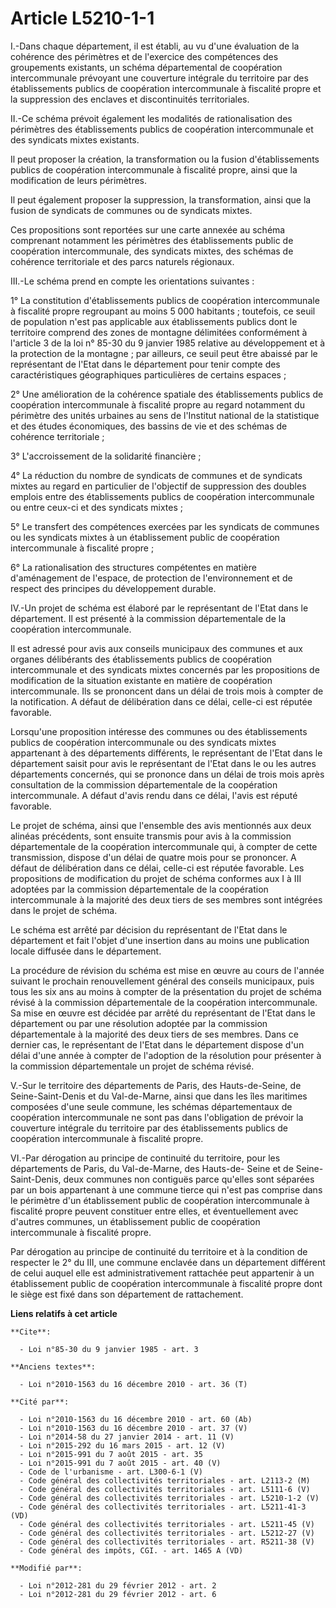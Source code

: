 # Article L5210-1-1

I.-Dans chaque département, il est établi, au vu d'une évaluation de la cohérence des périmètres et de l'exercice des
compétences des groupements existants, un schéma départemental de coopération intercommunale prévoyant une couverture
intégrale du territoire par des établissements publics de coopération intercommunale à fiscalité propre et la suppression des
enclaves et discontinuités territoriales. 

II.-Ce schéma prévoit également les modalités de rationalisation des périmètres des établissements publics de coopération
intercommunale et des syndicats mixtes existants. 

Il peut proposer la création, la transformation ou la fusion d'établissements publics de coopération intercommunale à
fiscalité propre, ainsi que la modification de leurs périmètres. 

Il peut également proposer la suppression, la transformation, ainsi que la fusion de syndicats de communes ou de syndicats
mixtes. 

Ces propositions sont reportées sur une carte annexée au schéma comprenant notamment les périmètres des établissements public
de coopération intercommunale, des syndicats mixtes, des schémas de cohérence territoriale et des parcs naturels régionaux. 

III.-Le schéma prend en compte les orientations suivantes : 

1° La constitution d'établissements publics de coopération intercommunale à fiscalité propre regroupant au moins 5 000
habitants ; toutefois, ce seuil de population n'est pas applicable aux établissements publics dont le territoire comprend des
zones de montagne délimitées conformément à l'article 3 de la loi n° 85-30 du 9 janvier 1985 relative au développement et à
la protection de la montagne ; par ailleurs, ce seuil peut être abaissé par le représentant de l'Etat dans le département
pour tenir compte des caractéristiques géographiques particulières de certains espaces ; 

2° Une amélioration de la cohérence spatiale des établissements publics de coopération intercommunale à fiscalité propre au
regard notamment du périmètre des unités urbaines au sens de l'Institut national de la statistique et des études économiques,
des bassins de vie et des schémas de cohérence territoriale ; 

3° L'accroissement de la solidarité financière ; 

4° La réduction du nombre de syndicats de communes et de syndicats mixtes au regard en particulier de l'objectif de
suppression des doubles emplois entre des établissements publics de coopération intercommunale ou entre ceux-ci et des
syndicats mixtes ; 

5° Le transfert des compétences exercées par les syndicats de communes ou les syndicats mixtes à un établissement public de
coopération intercommunale à fiscalité propre ; 

6° La rationalisation des structures compétentes en matière d'aménagement de l'espace, de protection de l'environnement et de
respect des principes du développement durable. 

IV.-Un projet de schéma est élaboré par le représentant de l'Etat dans le département. Il est présenté à la commission
départementale de la coopération intercommunale. 

Il est adressé pour avis aux conseils municipaux des communes et aux organes délibérants des établissements publics de
coopération intercommunale et des syndicats mixtes concernés par les propositions de modification de la situation existante
en matière de coopération intercommunale. Ils se prononcent dans un délai de trois mois à compter de la notification. A
défaut de délibération dans ce délai, celle-ci est réputée favorable. 

Lorsqu'une proposition intéresse des communes ou des établissements publics de coopération intercommunale ou des syndicats
mixtes appartenant à des départements différents, le représentant de l'Etat dans le département saisit pour avis le
représentant de l'Etat dans le ou les autres départements concernés, qui se prononce dans un délai de trois mois après
consultation de la commission départementale de la coopération intercommunale. A défaut d'avis rendu dans ce délai, l'avis
est réputé favorable. 

Le projet de schéma, ainsi que l'ensemble des avis mentionnés aux deux alinéas précédents, sont ensuite transmis pour avis à
la commission départementale de la coopération intercommunale qui, à compter de cette transmission, dispose d'un délai de
quatre mois pour se prononcer. A défaut de délibération dans ce délai, celle-ci est réputée favorable. Les propositions de
modification du projet de schéma conformes aux I à III adoptées par la commission départementale de la coopération
intercommunale à la majorité des deux tiers de ses membres sont intégrées dans le projet de schéma. 

Le schéma est arrêté par décision du représentant de l'Etat dans le département et fait l'objet d'une insertion dans au moins
une publication locale diffusée dans le département. 

La procédure de révision du schéma est mise en œuvre au cours de l'année suivant le prochain renouvellement général des
conseils municipaux, puis tous les six ans au moins à compter de la présentation du projet de schéma révisé à la commission
départementale de la coopération intercommunale. Sa mise en œuvre est décidée par arrêté du représentant de l'Etat dans le
département ou par une résolution adoptée par la commission départementale à la majorité des deux tiers de ses membres. Dans
ce dernier cas, le représentant de l'Etat dans le département dispose d'un délai d'une année à compter de l'adoption de la
résolution pour présenter à la commission départementale un projet de schéma révisé.

V.-Sur le territoire des départements de Paris, des Hauts-de-Seine, de Seine-Saint-Denis et du Val-de-Marne, ainsi que dans
les îles maritimes composées d'une seule commune, les schémas départementaux de coopération intercommunale ne sont pas dans
l'obligation de prévoir la couverture intégrale du territoire par des établissements publics de coopération intercommunale à
fiscalité propre.

VI.-Par dérogation au principe de continuité du territoire, pour les départements de Paris, du Val-de-Marne, des Hauts-de-
Seine et de Seine-Saint-Denis, deux communes non contiguës parce qu'elles sont séparées par un bois appartenant à une commune
tierce qui n'est pas comprise dans le périmètre d'un établissement public de coopération intercommunale à fiscalité propre
peuvent constituer entre elles, et éventuellement avec d'autres communes, un établissement public de coopération
intercommunale à fiscalité propre.

Par dérogation au principe de continuité du territoire et à la condition de respecter le 2° du III, une commune enclavée dans
un département différent de celui auquel elle est administrativement rattachée peut appartenir à un établissement public de
coopération intercommunale à fiscalité propre dont le siège est fixé dans son département de rattachement.

**Liens relatifs à cet article**

	**Cite**:

	  - Loi n°85-30 du 9 janvier 1985 - art. 3

	**Anciens textes**:

	  - Loi n°2010-1563 du 16 décembre 2010 - art. 36 (T)

	**Cité par**:

	  - Loi n°2010-1563 du 16 décembre 2010 - art. 60 (Ab)
	  - Loi n°2010-1563 du 16 décembre 2010 - art. 37 (V)
	  - Loi n°2014-58 du 27 janvier 2014 - art. 11 (V)
	  - Loi n°2015-292 du 16 mars 2015 - art. 12 (V)
	  - Loi n°2015-991 du 7 août 2015 - art. 35
	  - Loi n°2015-991 du 7 août 2015 - art. 40 (V)
	  - Code de l'urbanisme - art. L300-6-1 (V)
	  - Code général des collectivités territoriales - art. L2113-2 (M)
	  - Code général des collectivités territoriales - art. L5111-6 (V)
	  - Code général des collectivités territoriales - art. L5210-1-2 (V)
	  - Code général des collectivités territoriales - art. L5211-41-3 (VD)
	  - Code général des collectivités territoriales - art. L5211-45 (V)
	  - Code général des collectivités territoriales - art. L5212-27 (V)
	  - Code général des collectivités territoriales - art. R5211-38 (V)
	  - Code général des impôts, CGI. - art. 1465 A (VD)

	**Modifié par**:

	  - Loi n°2012-281 du 29 février 2012 - art. 2
	  - Loi n°2012-281 du 29 février 2012 - art. 6
